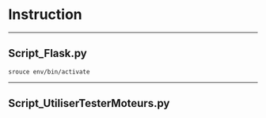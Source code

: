 # Instruction
---
## Script_Flask.py
``` srouce env/bin/activate ```

---
## Script_UtiliserTesterMoteurs.py
